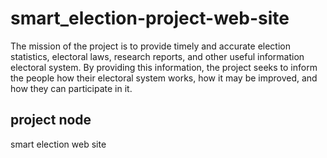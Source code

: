 # smart_election-project-web-site
 The mission of the project is to provide timely and accurate election statistics, electoral laws, research reports, and other useful information electoral system. By providing this information, the project seeks to inform the people how their electoral system works, how it may be improved, and how they can participate in it.
## project node 
smart election web site 
